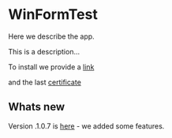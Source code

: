 # WinFormTest

Here we describe the app.

This is a description...

To install we provide a [link](https://uzielprojects.github.io/WinFormTest/AppPackages/WinFormAppMSIX.appinstaller)

and the last [certificate](https://uzielprojects.github.io/AppPackages/WinFormAppMSIX_1.0.7.0_Test/WinFormAppMSIX_1.0.7.0_x64.cer)

## Whats new

Version .1.0.7 is [here](./docs/v.1.0.7.md) - we added some features.
